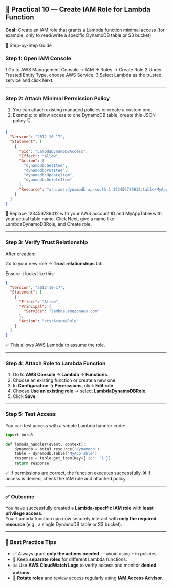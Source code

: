 ## 🧠 Practical 10 — Create IAM Role for Lambda Function

**Goal:** Create an IAM role that grants a Lambda function minimal access (for example, only to read/write a specific DynamoDB table or S3 bucket).

🔹 Step-by-Step Guide
### Step 1: Open IAM Console
1.Go to AWS Management Console → IAM → Roles → Create Role
2.Under Trusted Entity Type, choose AWS Service.
3.Select Lambda as the trusted service and click Next.

---
### Step 2: Attach Minimal Permission Policy
1. You can attach existing managed policies or create a custom one.
2. Example: to allow access to one DynamoDB table, create this JSON policy 👇

```json
{
  "Version": "2012-10-17",
  "Statement": [
    {
      "Sid": "LambdaDynamoDBAccess",
      "Effect": "Allow",
      "Action": [
        "dynamodb:GetItem",
        "dynamodb:PutItem",
        "dynamodb:UpdateItem",
        "dynamodb:DeleteItem"
      ],
      "Resource": "arn:aws:dynamodb:ap-south-1:123456789012:table/MyAppTable"
    }
  ]
}
```
📘 Replace 123456789012 with your AWS account ID and MyAppTable with your actual table name.
Click Next, give a name like LambdaDynamoDBRole, and Create role.

---

### Step 3: Verify Trust Relationship

After creation:

Go to your new role → **Trust relationships** tab.

Ensure it looks like this:

```json
{
  "Version": "2012-10-17",
  "Statement": [
    {
      "Effect": "Allow",
      "Principal": {
        "Service": "lambda.amazonaws.com"
      },
      "Action": "sts:AssumeRole"
    }
  ]
}
```
✅ This allows AWS Lambda to assume the role.

---

### Step 4: Attach Role to Lambda Function
1. Go to **AWS Console → Lambda → Functions**.
2. Choose an existing function or create a new one.
3. In **Configuration → Permissions**, click **Edit role**.
4. Choose **Use an existing role** → select **LambdaDynamoDBRole**.
5. Click **Save**.

---

### Step 5: Test Access

You can test access with a simple Lambda handler code:

```python
import boto3

def lambda_handler(event, context):
    dynamodb = boto3.resource('dynamodb')
    table = dynamodb.Table('MyAppTable')
    response = table.get_item(Key={'id': '1'})
    return response
```
✅ If permissions are correct, the function executes successfully.
❌ If access is denied, check the IAM role and attached policy.

---

### ✅ Outcome

You have successfully created a **Lambda-specific IAM role** with **least privilege access**.  
Your Lambda function can now securely interact with **only the required resource** (e.g., a single DynamoDB table or S3 bucket).

---

### 🧠 Best Practice Tips

- ✅ Always grant **only the actions needed** — avoid using `*` in policies.  
- 🔹 Keep **separate roles** for different Lambda functions.  
- 📊 Use **AWS CloudWatch Logs** to verify access and monitor **denied actions**.  
- 🔄 **Rotate roles** and review access regularly using **IAM Access Advisor**.




